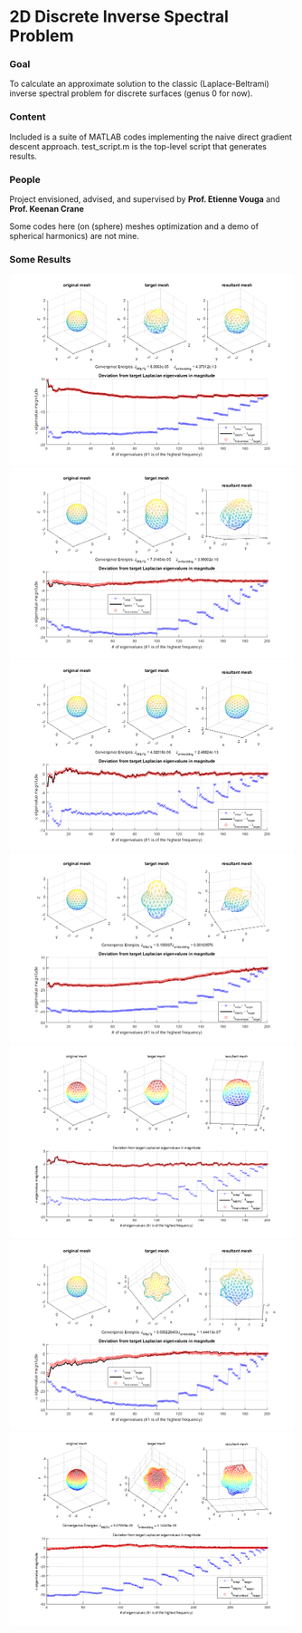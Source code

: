 # 2D Discrete Inverse Spectral Problem

### Goal 
To calculate an approximate solution to the classic (Laplace-Beltrami) inverse spectral problem for discrete surfaces (genus 0 for now).

### Content
Included is a suite of MATLAB codes implementing the naive direct gradient descent approach.
test_script.m is the top-level script that generates results.

### People
Project envisioned, advised, and supervised by **Prof. Etienne Vouga** and **Prof. Keenan Crane**

Some codes here (on (sphere) meshes optimization and a demo of spherical harmonics) are not mine.

### Some Results
![Result #1](/rand_0.8.png?raw=true "target constructed with small random discrete conformal factors")
![Result #3](/Y10_0.8.png?raw=true "discrete Y10 spherical harmonic target, wat")
![Result #3](/Y10_0.5.png?raw=true "discrete Y10 spherical harmonic target (with smaller perturbation, a.k.a. ellipsoid)")
![Result #2](/Y20_0.8.png?raw=true "discrete Y20 spherical harmonic target, converged at a local minimum")
![Result #3](/Y20_0.6.png?raw=true "discrete Y20 spherical harmonic target (with less perturbation)")
![Result #3](/Y33_0.8.png?raw=true "discrete Y33 spherical harmonic target")
![Result #3](/Y33_0.7.png?raw=true "discrete Y33 spherical harmonic target, finer mesh less perturbation")